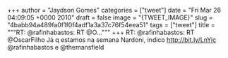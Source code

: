 
+++
author = "Jaydson Gomes"
categories = ["tweet"]
date = "Fri Mar 26 04:09:05 +0000 2010"
draft = false
image = "{TWEET_IMAGE}"
slug = "4babb94a489fa0f1f0f4adf1a3a37c76f54eea51"
tags = ["tweet"]
title = """RT: @rafinhabastos: RT @O..."""
+++
RT: @rafinhabastos: RT @OscarFilho Já q estamos na semana Nardoni, indico http://bit.ly/LnYic @rafinhabastos e @themansfield
